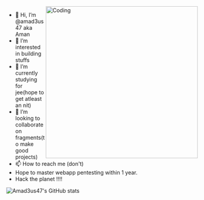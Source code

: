 <img align="right" alt="Coding" width="400" src="https://media1.tenor.com/m/JECyRLDr6p0AAAAd/cry-anime.gif">





- 👋 Hi, I’m @amad3us47 aka Aman 
- 👀 I’m interested in building stuffs 
- 🌱 I’m currently studying for jee(hope to get atleast an nit)
- 💞️ I’m looking to collaborate on fragments(to make good projects)
- 📫 How to reach me (don't)
- Hope to master webapp pentesting within 1 year.
- Hack the planet !!!!



























![Amad3us47's GitHub stats](https://github-readme-stats.vercel.app/api?username=amad3us47&theme=ambient_gradient&show_icons=true)

<!---
amad3us47/amad3us47 is a ✨ special ✨ repository because its `README.md` (this file) appears on your GitHub profile.
You can click the Preview link to take a look at your changes.
--->
